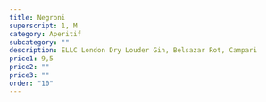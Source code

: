 ```yaml
---
title: Negroni
superscript: 1, M
category: Aperitif
subcategory: ""
description: ELLC London Dry Louder Gin, Belsazar Rot, Campari
price1: 9,5
price2: ""
price3: ""
order: "10"
---
```

